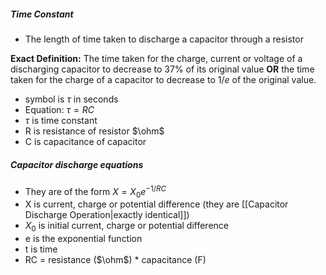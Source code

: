 ##### Time Constant
- The length of time taken to discharge a capacitor through a resistor

**Exact Definition:** The time taken for the charge, current or voltage of a discharging capacitor to decrease to 37% of its original value 
**OR** the time taken for the charge of a capacitor to decrease to $1/e$ of the original value.
- symbol is $\tau$ in seconds
- Equation: $\tau = RC$
- $\tau$ is time constant
- R is resistance of resistor $\ohm$ 
- C is capacitance of capacitor


##### Capacitor discharge equations
- They are of the form $X = X_0e^{-1/RC}$
- X is current, charge or potential difference (they are [[Capacitor Discharge Operation|exactly identical]])
- $X_0$ is initial current, charge or potential difference
- e is the exponential function
- t is time
- RC = resistance ($\ohm$) * capacitance (F)
